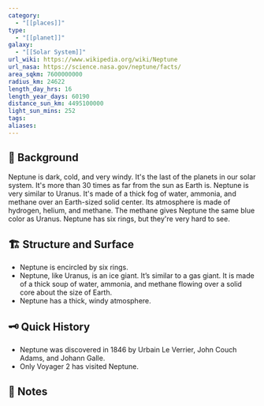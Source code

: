 ```yaml
---
category:
  - "[[places]]"
type:
  - "[[planet]]"
galaxy:
  - "[[Solar System]]"
url_wiki: https://www.wikipedia.org/wiki/Neptune
url_nasa: https://science.nasa.gov/neptune/facts/
area_sqkm: 7600000000
radius_km: 24622
length_day_hrs: 16
length_year_days: 60190
distance_sun_km: 4495100000
light_sun_mins: 252
tags: 
aliases:
---
```

## 🌱 Background
Neptune is dark, cold, and very windy. It's the last of the planets in our solar system. It's more than 30 times as far from the sun as Earth is. Neptune is very similar to Uranus. It's made of a thick fog of water, ammonia, and methane over an Earth-sized solid center. Its atmosphere is made of hydrogen, helium, and methane. The methane gives Neptune the same blue color as Uranus. Neptune has six rings, but they're very hard to see.

## 🏗 Structure and Surface
- Neptune is encircled by six rings.
- Neptune, like Uranus, is an ice giant. It’s similar to a gas giant. It is made of a thick soup of water, ammonia, and methane flowing over a solid core about the size of Earth.
- Neptune has a thick, windy atmosphere.

## 🗝 Quick History
- Neptune was discovered in 1846 by Urbain Le Verrier, John Couch Adams, and Johann Galle.
- Only Voyager 2 has visited Neptune.

## 📒 Notes

